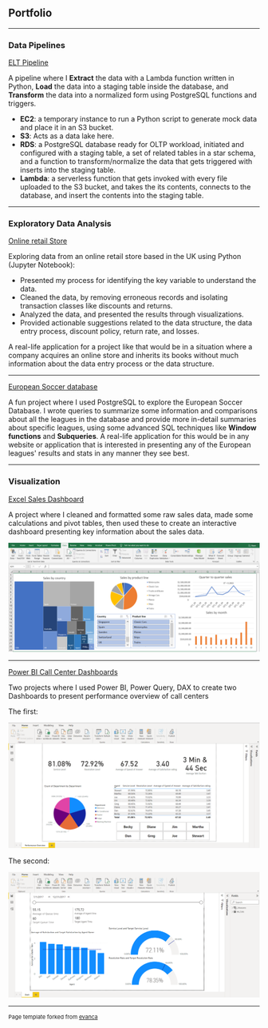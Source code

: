 ## Portfolio

---

### Data Pipelines

[ELT Pipeline](https://github.com/shrief-khamis/elt-pipeline)

A pipeline where I **Extract** the data with a Lambda function written in Python, **Load** the data into a staging table inside the database, and **Transform** the data into a normalized form using PostgreSQL functions and triggers.
* **EC2**: a temporary instance to run a Python script to generate mock data and place it in an S3 bucket.
* **S3**: Acts as a data lake here.
* **RDS**: a PostgreSQL database ready for OLTP workload, initiated and configured with a staging table, a set of related tables in a star schema, and a function to transform/normalize the data that gets triggered with inserts into the staging table.
* **Lambda**: a serverless function that gets invoked with every file uploaded to the S3 bucket, and takes the its contents, connects to the database, and insert the contents into the staging table.

---
### Exploratory Data Analysis

[Online retail Store](https://github.com/shrief-khamis/online-retail-eda)

Exploring data from an online retail store based in the UK using Python (Jupyter Notebook):
* Presented my process for identifying the key variable to understand the data.
* Cleaned the data, by removing erroneous records and isolating transaction classes like discounts and returns.
* Analyzed the data, and presented the results through visualizations.
* Provided actionable suggestions related to the data structure, the data entry process, discount policy, return rate, and losses.

A real-life application for a project like that would be in a situation where a company acquires an online store and inherits its books without much information about the data entry process or the data structure.

---
[European Soccer database](https://github.com/shrief-khamis/exploring-european-soccer-database)

A fun project where I used PostgreSQL to explore the European Soccer Database.
I wrote queries to summarize some information and comparisons about all the leagues in the database and provide more in-detail summaries about specific leagues, using some advanced SQL techniques like **Window functions** and **Subqueries**.
A real-life application for this would be in any website or application that is interested in presenting any of the European leagues' results and stats in any manner they see best.

---
### Visualization

[Excel Sales Dashboard](https://github.com/shrief-khamis/sales-excel-dashboard)

A project where I cleaned and formatted some raw sales data, made some calculations and pivot tables, then used these to create an interactive dashboard presenting key information about the sales data.

<img src="images/excel_dashboard.png?raw=true"/>

---
[Power BI Call Center Dashboards](https://github.com/shrief-khamis/call-center-powerbi-dashboards)

Two projects where I used Power BI, Power Query, DAX to create two Dashboards to present performance overview of call centers

The first:

<img src="images/powerbi_dashboard1.png?raw=true"/>

The second:

<img src="images/powerbi_dashboard2.png?raw=true"/>

---
<p style="font-size:11px">Page template forked from <a href="https://github.com/evanca/quick-portfolio">evanca</a></p>
<!-- Remove above link if you don't want to attibute -->
